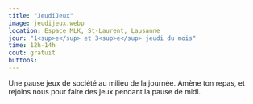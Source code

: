 ```yaml
---
title: "JeudiJeux"
image: jeudijeux.webp
location: Espace MLK, St-Laurent, Lausanne
jour: "1<sup>e</sup> et 3<sup>e</sup> jeudi du mois"
time: 12h-14h
cout: gratuit
buttons:
---
```


Une pause jeux de société au milieu de la journée. Amène ton repas, et rejoins nous pour faire des jeux pendant la pause de midi.
